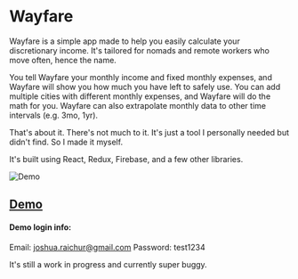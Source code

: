 # Wayfare

Wayfare is a simple app made to help you easily calculate your discretionary income. It's tailored for nomads and remote workers who move often, hence the name.

You tell Wayfare your monthly income and fixed monthly expenses, and Wayfare will show you how much you have left to safely use. You can add multiple cities with different monthly expenses, and Wayfare will do the math for you. Wayfare can also extrapolate monthly data to other time intervals (e.g. 3mo, 1yr).

That's about it. There's not much to it. It's just a tool I personally needed but didn't find. So I made it myself.

It's built using React, Redux, Firebase, and a few other libraries.


![Demo](https://wayfare.rchr.co/demo.gif)

## [Demo](https://wayfare.rchr.co/login)

#### Demo login info:

Email: joshua.raichur@gmail.com
Password: test1234

It's still a work in progress and currently super buggy.